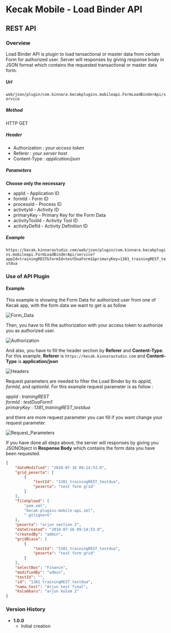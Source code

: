 # Kecak Mobile - Load Binder API #

## REST API ##

### Overview ###

Load Binder API is plugin to load tansactional or master data from certain Form for authorized user. Server will responses by giving response body in JSON format which contains the requested transactional or master data form.

##### Url #####

`web/json/plugin/com.kinnara.kecakplugins.mobileapi.FormLoadBinderApi/service`

##### Method #####
HTTP GET

##### Header #####
* Authorization : *your access token*
* Referer : *your server host*
* Content-Type : *application/json*

##### Parameters #####
**Choose only the necessary**
* appId - Application ID
* formId - Form ID
* processId - Process ID
* activityId - Activity ID
* primaryKey - Primary Key for the Form Data
* activityToolId - Activity Tool ID
* activityDefId - Activity Definition ID

##### Example #####
`https://kecak.kinnarastudio.com/web/json/plugin/com.kinnara.kecakplugins.mobileapi.FormLoadBinderApi/service?appId=trainingREST&formId=testDuaForm1&primaryKey=1381_trainingREST_testdua`

### Use of API Plugin ###
#### Example ####
This example is showing the Form Data for authorized user from one of Kecak app, with the form data we want to get is as follow


![Form_Data](/uploads/cacc03d433bc16298a3c130d0e0b5976/Form_Data.PNG)


Then, you have to fill the authorization with your access token to authorize you as authorized user.


![Authorization](/uploads/05ac49e6c5f812b2107b89802005c0d4/Authorization.PNG)


And also, you have to fill the header section by **Referer** and **Content-Type**. For this example, **Referer** is `https://kecak.kinnarastudio.com` and **Content-Type** is **application/json**


![Headers](/uploads/696188b795c078740e980071f6eb3769/Headers.PNG)


Request parameters are needed to filter the Load Binder by its *appId*, *formId*, and *optionId*. For this example request parameter is as follow :

*appId*      : *trainingREST* <br/>
*formId*     : *testDuaForm1* <br/>
*primaryKey*   : *1381_trainingREST_testdua* <br/>


and there are more request parameter you can fill if you want change your request parameter.


![Request_Parameters](/uploads/42052c7bf149994f702eadf1f42c8fba/Request_Parameters.PNG)


If you have done all steps above, the server will responses by giving you JSONObject in **Response Body** which contains the form data you have been requested.

```json
{
    "dateModified": "2018-07-16 09:14:53.0",
    "grid_peserta": [
        {
            "testId": "1381_trainingREST_testdua",
            "peserta": "test form grid"
        }
    ],
    "fileUpload": [
        "pom.xml",
        "kecak-plugins-mobile-api.iml",
        ".gitignore"
    ],
    "peserta": "arjun section 2",
    "dateCreated": "2018-07-16 09:14:53.0",
    "createdBy": "admin",
    "gridBiasa": [
        {
            "testId": "1381_trainingREST_testdua",
            "peserta": "test form grid"
        }
    ],
    "selectBox": "Finance",
    "modifiedBy": "admin",
    "testId": "",
    "id": "1381_trainingREST_testdua",
    "nama_test": "Arjun test final",
    "kolombaru": "arjun kolom 2"
}
```

### Version History ###

*  **1.0.0**
   * Initial creation

